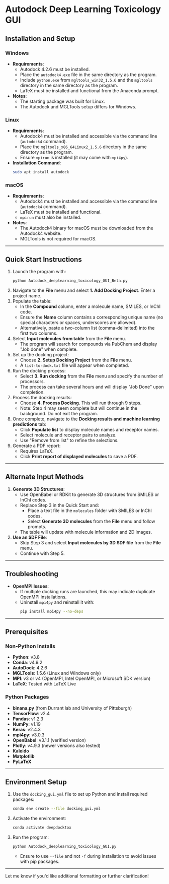 # Autodock Deep Learning Toxicology GUI

## Installation and Setup

### Windows
- **Requirements**:
  - Autodock 4.2.6 must be installed.
  - Place the `autodock4.exe` file in the same directory as the program.
  - Include `python.exe` from `mgltools_win32_1.5.6` and the `mgltools` directory in the same directory as the program.
  - LaTeX must be installed and functional from the Anaconda prompt.
- **Notes**:
  - The starting package was built for Linux.
  - The Autodock and MGLTools setup differs for Windows.

### Linux
- **Requirements**:
  - Autodock4 must be installed and accessible via the command line (`autodock4` command).
  - Place the `mgltools_x86_64Linux2_1.5.6` directory in the same directory as the program.
  - Ensure `mpirun` is installed (it may come with `mpi4py`).
- **Installation Command**:
  ```bash
  sudo apt install autodock
  ```

### macOS
- **Requirements**:
  - Autodock4 must be installed and accessible via the command line (`autodock4` command).
  - LaTeX must be installed and functional.
  - `mpirun` must also be installed.
- **Notes**:
  - The Autodock4 binary for macOS must be downloaded from the Autodock4 website.
  - MGLTools is not required for macOS.

---

## Quick Start Instructions

1. Launch the program with:
   ```bash
   python Autodock_deeplearning_toxicology_GUI_Beta.py
   ```
2. Navigate to the **File** menu and select **1. Add Docking Project**. Enter a project name.
3. Populate the table:
   - In the **Compound** column, enter a molecule name, SMILES, or InChI code.
   - Ensure the **Name** column contains a corresponding unique name (no special characters or spaces, underscores are allowed).
   - Alternatively, paste a two-column list (comma-delimited) into the first two columns.
4. Select **Input molecules from table** from the **File** menu.
   - The program will search for compounds via PubChem and display "Job done" when complete.
5. Set up the docking project:
   - Choose **2. Setup Docking Project** from the **File** menu.
   - A `list-to-dock.txt` file will appear when completed.
6. Run the docking process:
   - Select **3. Run docking** from the **File** menu and specify the number of processors.
   - The process can take several hours and will display "Job Done" upon completion.
7. Process the docking results:
   - Choose **4. Process Docking**. This will run through 9 steps.
   - Note: Step 4 may seem complete but will continue in the background. Do not exit the program.
8. Once complete, navigate to the **Docking results and machine learning predictions** tab:
   - Click **Populate list** to display molecule names and receptor names.
   - Select molecule and receptor pairs to analyze.
   - Use "Remove from list" to refine the selections.
9. Generate a PDF report:
   - Requires LaTeX.
   - Click **Print report of displayed molecules** to save a PDF.

---

## Alternate Input Methods

1. **Generate 3D Structures**:
   - Use OpenBabel or RDKit to generate 3D structures from SMILES or InChI codes.
   - Replace Step 3 in the Quick Start and:
     - Place a text file in the `molecules` folder with SMILES or InChI codes.
     - Select **Generate 3D molecules** from the **File** menu and follow prompts.
   - The table will update with molecule information and 2D images.
2. **Use an SDF File**:
   - Skip Step 3 and select **Input molecules by 3D SDF file** from the **File** menu.
   - Continue with Step 5.

---

## Troubleshooting

- **OpenMPI Issues**:
  - If multiple docking runs are launched, this may indicate duplicate OpenMPI installations.
  - Uninstall `mpi4py` and reinstall it with:
    ```bash
    pip install mpi4py --no-deps
    ```

---

## Prerequisites

### Non-Python Installs
- **Python**: v3.8
- **Conda**: v4.9.2
- **AutoDock**: 4.2.6
- **MGLTools**: 1.5.6 (Linux and Windows only)
- **MPI**: v3 or v4 (OpenMPI, Intel OpenMPI, or Microsoft SDK version)
- **LaTeX**: Tested with LaTeX Live

### Python Packages
- **binana.py** (from Durrant lab and University of Pittsburgh)
- **TensorFlow**: v2.4
- **Pandas**: v1.2.3
- **NumPy**: v1.19
- **Keras**: v2.4.3
- **mpi4py**: v3.0.3
- **OpenBabel**: v3.1.1 (verified version)
- **Plotly**: v4.9.3 (newer versions also tested)
- **Kaleido**
- **Matplotlib**
- **PyLaTeX**

---

## Environment Setup

1. Use the `docking_gui.yml` file to set up Python and install required packages:
   ```bash
   conda env create --file docking_gui.yml
   ```
2. Activate the environment:
   ```bash
   conda activate deepdocktox
   ```
3. Run the program:
   ```bash
   python Autodock_deeplearning_toxicology_GUI.py
   ```
   - Ensure to use `--file` and not `-f` during installation to avoid issues with pip packages.

---

Let me know if you'd like additional formatting or further clarification!
